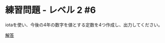 # 練習問題 - レベル 2 #6

iotaを使い、今後の4年の数字を値とする定数を4つ作成し、出力してください。

[解答](https://play.golang.org/p/ffzD0s7w4m)

